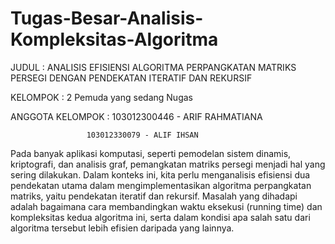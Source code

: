 # Tugas-Besar-Analisis-Kompleksitas-Algoritma

JUDUL :              ANALISIS EFISIENSI ALGORITMA PERPANGKATAN MATRIKS PERSEGI DENGAN PENDEKATAN ITERATIF DAN REKURSIF

KELOMPOK :           2 Pemuda yang sedang Nugas

ANGGOTA KELOMPOK :   103012300446 - ARIF RAHMATIANA
            
                     103012330079 - ALIF IHSAN 

Pada banyak aplikasi komputasi, seperti pemodelan sistem dinamis, kriptografi, dan analisis graf, pemangkatan matriks persegi menjadi hal yang sering dilakukan. Dalam konteks ini, kita perlu menganalisis efisiensi dua pendekatan utama dalam mengimplementasikan algoritma perpangkatan matriks, yaitu pendekatan iteratif dan rekursif. Masalah yang dihadapi adalah bagaimana cara membandingkan waktu eksekusi (running time) dan kompleksitas kedua algoritma ini, serta dalam kondisi apa salah satu dari algoritma tersebut lebih efisien daripada yang lainnya.
